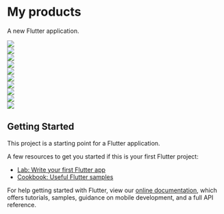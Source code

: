 # My products

A new Flutter application.

<img src="/Snapshots/Capture+_2020-12-24-14-58-38.png">
<br>
<img src="/Snapshots/Capture+_2020-12-24-14-58-58.png">
<br>
<img src="/Snapshots/Capture+_2020-12-24-14-59-33.png">
<br>
<img src="/Snapshots/Capture+_2020-12-24-14-59-45.png">
<br>
<img src="/Snapshots/Capture+_2020-12-24-14-59-54.png">
<br>
<img src="/Snapshots/Capture+_2020-12-24-15-00-06.png">
<br>
<img src="/Snapshots/Capture+_2020-12-24-15-00-22.png">
<br>
<img src="/Snapshots/Capture+_2020-12-24-15-00-39.png">
<br>
<img src="/Snapshots/Capture+_2020-12-24-15-00-47.png">
<br>
<img src="/Snapshots/Capture+_2020-12-24-15-00-53.png">
<br>

## Getting Started

This project is a starting point for a Flutter application.

A few resources to get you started if this is your first Flutter project:

- [Lab: Write your first Flutter app](https://flutter.dev/docs/get-started/codelab)
- [Cookbook: Useful Flutter samples](https://flutter.dev/docs/cookbook)

For help getting started with Flutter, view our
[online documentation](https://flutter.dev/docs), which offers tutorials,
samples, guidance on mobile development, and a full API reference.
